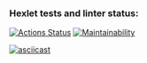 ### Hexlet tests and linter status:
[![Actions Status](https://github.com/nikbyar/python-project-lvl1/workflows/hexlet-check/badge.svg)](https://github.com/nikbyar/python-project-lvl1/actions)
[![Maintainability](https://api.codeclimate.com/v1/badges/1f20f4e73e1e4ba1594f/maintainability)](https://codeclimate.com/github/nikbyar/python-project-lvl1/maintainability)



[![asciicast](https://asciinema.org/a/567569.svg)](https://asciinema.org/a/567569)